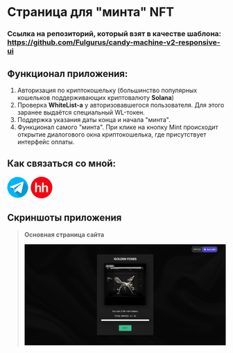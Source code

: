 # Страница для "минта" NFT

### Ссылка на репозиторий, который взят в качестве шаблона: https://github.com/Fulgurus/candy-machine-v2-responsive-ui

## Функционал приложения:

1. Авторизация по криптокошельку (большинство популярных кошельков поддерживающих криптовалюту **Solana**)
2. Проверка **WhiteList-а** у авторизовавшегося пользователя. Для этого заранее выдаётся специальный WL-токен.
3. Поддержка указания даты конца и начала "минта".
4. Функционал самого "минта". При клике на кнопку Mint происходит открытие диалогового окна криптокошелька, где присутствует интерфейс оплаты.

## Как связаться со мной:
[![](/screenshots/telegram.png)](https://t.me/m_morgunets) [![](/screenshots/hh.png)](https://yaroslavl.hh.ru/applicant/resumes/view?resume=e5c06f44ff0bd0a4010039ed1f7a68336e5a66)

## Скриншоты приложения

> **Основная страница сайта**
> 
> ![](/screenshots/screenshot-1.jpg)
